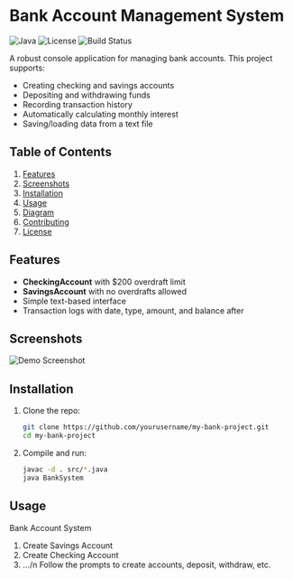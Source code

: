 # Bank Account Management System

![Java](https://img.shields.io/badge/Made%20with-Java-007396.svg)
![License](https://img.shields.io/badge/License-MIT-blue.svg)
![Build Status](https://github.com/yourusername/my-bank-project/actions/workflows/build.yml/badge.svg)

A robust console application for managing bank accounts. This project supports:

- Creating checking and savings accounts
- Depositing and withdrawing funds
- Recording transaction history
- Automatically calculating monthly interest
- Saving/loading data from a text file

## Table of Contents
1. [Features](#features)
2. [Screenshots](#screenshots)
3. [Installation](#installation)
4. [Usage](#usage)
5. [Diagram](#diagram)
6. [Contributing](#contributing)
7. [License](#license)

## Features
- **CheckingAccount** with \$200 overdraft limit
- **SavingsAccount** with no overdrafts allowed
- Simple text-based interface
- Transaction logs with date, type, amount, and balance after

## Screenshots
![Demo Screenshot](./assets/bank-demo.png)

## Installation
1. Clone the repo:
   ```bash
   git clone https://github.com/yourusername/my-bank-project.git
   cd my-bank-project
2. Compile and run:
   ```bash
   javac -d . src/*.java
   java BankSystem
## Usage
Bank Account System
1. Create Savings Account
2. Create Checking Account
3. .../n
Follow the prompts to create accounts, deposit, withdraw, etc.

